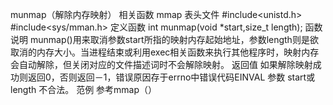 munmap（解除内存映射）
相关函数
mmap
表头文件
#include<unistd.h>
#include<sys/mman.h>
定义函数
int munmap(void *start,size_t length);
函数说明
munmap()用来取消参数start所指的映射内存起始地址，参数length则是欲取消的内存大小。当进程结束或利用exec相关函数来执行其他程序时，映射内存会自动解除，但关闭对应的文件描述词时不会解除映射。
返回值
如果解除映射成功则返回0，否则返回－1，错误原因存于errno中错误代码EINVAL
参数
start或length 不合法。
范例
参考mmap（）